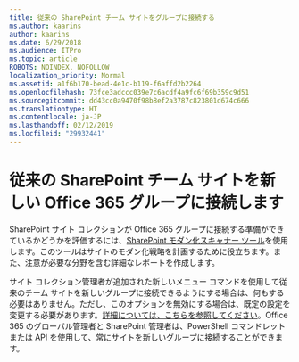 ```yaml
---
title: 従来の SharePoint チーム サイトをグループに接続する
ms.author: kaarins
author: kaarins
ms.date: 6/29/2018
ms.audience: ITPro
ms.topic: article
ROBOTS: NOINDEX, NOFOLLOW
localization_priority: Normal
ms.assetid: a1f6b170-bead-4e1c-b119-f6affd2b2264
ms.openlocfilehash: 73fce3adccc039e7c6acdf4a9fc6f69b359c9d51
ms.sourcegitcommit: dd43cc0a9470f98b8ef2a3787c823801d674c666
ms.translationtype: HT
ms.contentlocale: ja-JP
ms.lasthandoff: 02/12/2019
ms.locfileid: "29932441"
---
```

# <a name="connect-classic-sharepoint-team-sites-to-new-office-365-groups"></a>従来の SharePoint チーム サイトを新しい Office 365 グループに接続します

SharePoint サイト コレクションが Office 365 グループに接続する準備ができているかどうかを評価するには、[SharePoint モダン化スキャナー ツール](https://go.microsoft.com/fwlink/?linkid=873066)を使用します。このツールはサイトのモダン化戦略を計画するために役立ちます。また、注意が必要な分野を含む詳細なレポートを作成します。
  
サイト コレクション管理者が追加された新しいメニュー コマンドを使用して従来のチーム サイトを新しいグループに接続できるようにする場合は、何もする必要はありません。ただし、このオプションを無効にする場合は、既定の設定を変更する必要があります。[詳細については、こちらを参照してください](https://go.microsoft.com/fwlink/?linkid=2004316)。Office 365 のグローバル管理者と SharePoint 管理者は、PowerShell コマンドレットまたは API を使用して、常にサイトを新しいグループに接続することができます。
  

